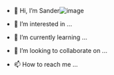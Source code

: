 - 👋 Hi, I’m Sander![image](https://user-images.githubusercontent.com/42663606/134842606-8c44134c-1eb6-486d-8988-820edc836b53.png)

- 👀 I’m interested in ...
- 🌱 I’m currently learning ...
- 💞️ I’m looking to collaborate on ...
- 📫 How to reach me ...

<!---
sanderiw/sanderiw is a ✨ special ✨ repository because its `README.md` (this file) appears on your GitHub profile.
You can click the Preview link to take a look at your changes.
--->
